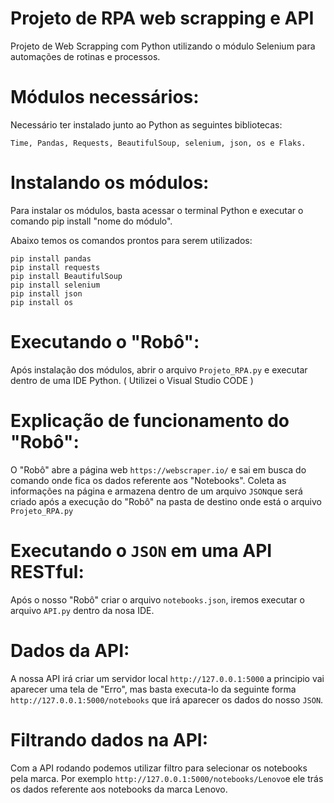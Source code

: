 # Projeto de RPA web scrapping e API

Projeto de Web Scrapping com Python utilizando o módulo Selenium para automações de rotinas e processos.

#  Módulos necessários:

Necessário ter instalado junto ao Python as seguintes bibliotecas:
```
Time, Pandas, Requests, BeautifulSoup, selenium, json, os e Flaks.
```
# Instalando os módulos:
Para instalar os módulos, basta acessar o terminal Python e executar o comando pip install "nome do módulo".

Abaixo temos os comandos prontos para serem utilizados:

```pip install time
pip install pandas
pip install requests
pip install BeautifulSoup
pip install selenium
pip install json
pip install os
```
# Executando o "Robô":

Após instalação dos módulos, abrir o arquivo ```Projeto_RPA.py``` e executar dentro de uma IDE Python. ( Utilizei o Visual Studio CODE )

# Explicação de funcionamento do "Robô":

O "Robô" abre a página web ```https://webscraper.io/``` e sai em busca do comando onde fica os dados referente aos "Notebooks". Coleta as informações na página e armazena dentro de um arquivo ``` JSON ```que será criado após a execução do "Robô" na pasta de destino onde está o arquivo ```Projeto_RPA.py```

# Executando o ``` JSON ``` em uma API RESTful:

Após o nosso "Robô" criar o arquivo ``` notebooks.json ```, iremos executar o arquivo ```API.py``` dentro da nosa IDE.

# Dados da API:

A nossa API irá criar um servidor local ``` http://127.0.0.1:5000 ``` a principio vai aparecer uma tela de "Erro", mas basta executa-lo da seguinte forma ``` http://127.0.0.1:5000/notebooks ``` que irá aparecer os dados do nosso ``` JSON ```.

# Filtrando dados na API:

Com a API rodando podemos utilizar filtro para selecionar os notebooks pela marca. Por exemplo ``` http://127.0.0.1:5000/notebooks/Lenovo ```e ele trás os dados referente aos notebooks da marca Lenovo.

